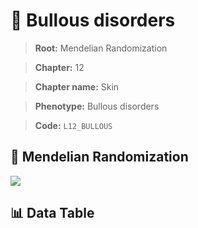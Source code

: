 # 🧪 Bullous disorders

> **Root:** Mendelian Randomization

> **Chapter:** 12  

> **Chapter name:** Skin

> **Phenotype:** Bullous disorders  

> **Code:** `L12_BULLOUS`

## 🧬 Mendelian Randomization  

<img src="/MR/Figures/Forward/L12_BULLOUS.png"/>

## 📊 Data Table

<CsvTableMRF src="/MR/Data/Forward/L12_BULLOUS.csv"/>
